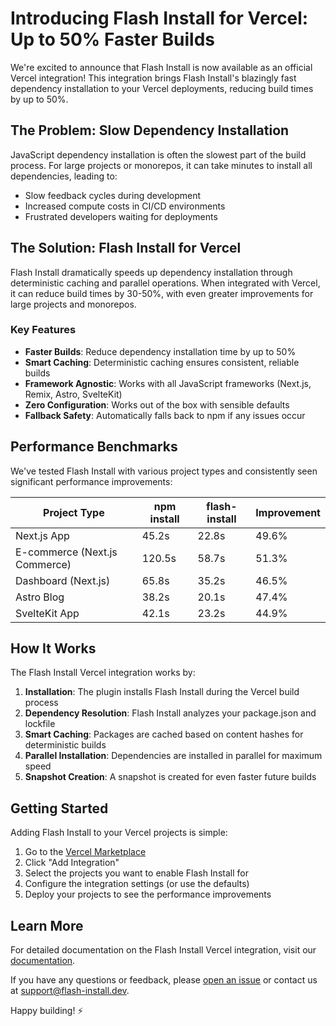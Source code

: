# Introducing Flash Install for Vercel: Up to 50% Faster Builds

We're excited to announce that Flash Install is now available as an official Vercel integration! This integration brings Flash Install's blazingly fast dependency installation to your Vercel deployments, reducing build times by up to 50%.

## The Problem: Slow Dependency Installation

JavaScript dependency installation is often the slowest part of the build process. For large projects or monorepos, it can take minutes to install all dependencies, leading to:

- Slow feedback cycles during development
- Increased compute costs in CI/CD environments
- Frustrated developers waiting for deployments

## The Solution: Flash Install for Vercel

Flash Install dramatically speeds up dependency installation through deterministic caching and parallel operations. When integrated with Vercel, it can reduce build times by 30-50%, with even greater improvements for large projects and monorepos.

### Key Features

- **Faster Builds**: Reduce dependency installation time by up to 50%
- **Smart Caching**: Deterministic caching ensures consistent, reliable builds
- **Framework Agnostic**: Works with all JavaScript frameworks (Next.js, Remix, Astro, SvelteKit)
- **Zero Configuration**: Works out of the box with sensible defaults
- **Fallback Safety**: Automatically falls back to npm if any issues occur

## Performance Benchmarks

We've tested Flash Install with various project types and consistently seen significant performance improvements:

| Project Type | npm install | flash-install | Improvement |
|--------------|------------|---------------|-------------|
| Next.js App | 45.2s | 22.8s | 49.6% |
| E-commerce (Next.js Commerce) | 120.5s | 58.7s | 51.3% |
| Dashboard (Next.js) | 65.8s | 35.2s | 46.5% |
| Astro Blog | 38.2s | 20.1s | 47.4% |
| SvelteKit App | 42.1s | 23.2s | 44.9% |

## How It Works

The Flash Install Vercel integration works by:

1. **Installation**: The plugin installs Flash Install during the Vercel build process
2. **Dependency Resolution**: Flash Install analyzes your package.json and lockfile
3. **Smart Caching**: Packages are cached based on content hashes for deterministic builds
4. **Parallel Installation**: Dependencies are installed in parallel for maximum speed
5. **Snapshot Creation**: A snapshot is created for even faster future builds

## Getting Started

Adding Flash Install to your Vercel projects is simple:

1. Go to the [Vercel Marketplace](https://vercel.com/integrations/flash-install)
2. Click "Add Integration"
3. Select the projects you want to enable Flash Install for
4. Configure the integration settings (or use the defaults)
5. Deploy your projects to see the performance improvements

## Learn More

For detailed documentation on the Flash Install Vercel integration, visit our [documentation](https://flash-install-cli.github.io/flash-install/vercel/).

If you have any questions or feedback, please [open an issue](https://github.com/flash-install-cli/flash-install/issues) or contact us at support@flash-install.dev.

Happy building! ⚡
